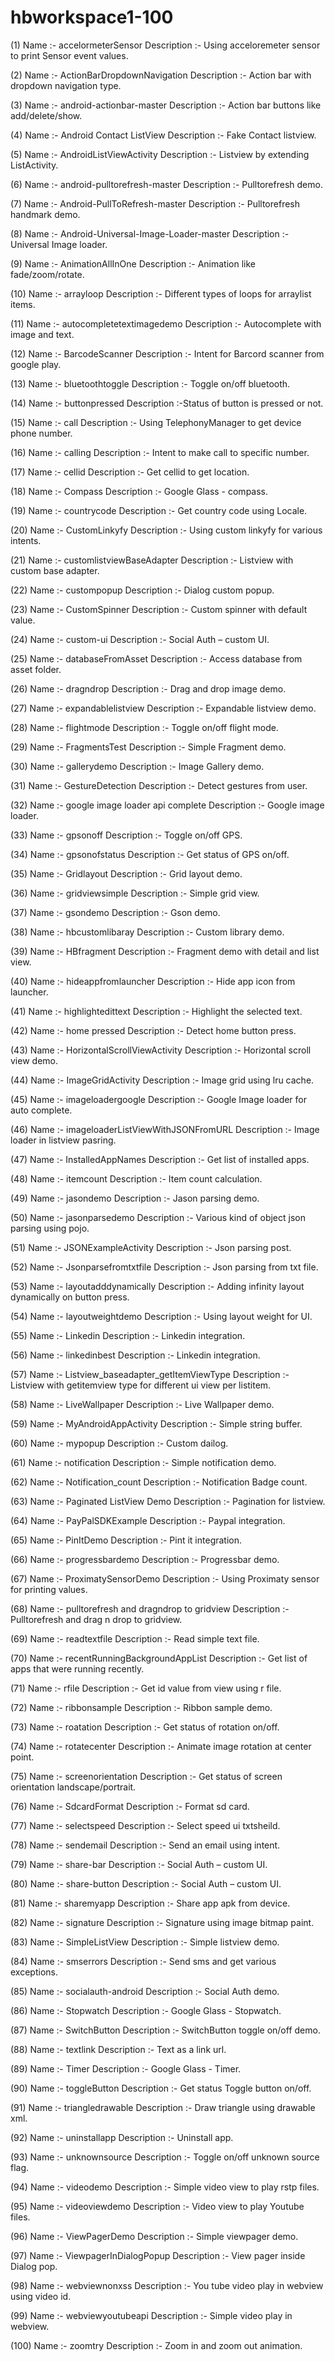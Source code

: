 # hbworkspace1-100

(1) Name :- accelormeterSensor
Description :- Using acceloremeter sensor to print Sensor event values.

(2)  Name :- ActionBarDropdownNavigation
Description :- Action bar with dropdown navigation type.

(3)  Name :- android-actionbar-master
Description :- Action bar buttons like add/delete/show.

(4)  Name :- Android Contact ListView
Description :- Fake Contact listview.

(5)  Name :- AndroidListViewActivity
Description :- Listview by extending ListActivity.

(6)  Name :- android-pulltorefresh-master
Description :- Pulltorefresh demo.

(7)  Name :- Android-PullToRefresh-master
Description :- Pulltorefresh handmark demo.

(8)  Name :- Android-Universal-Image-Loader-master
Description :- Universal Image loader.

(9)  Name :- AnimationAllInOne
Description :- Animation like fade/zoom/rotate.

(10)  Name :- arrayloop
Description :- Different types of loops for arraylist items.

(11)  Name :- autocompletetextimagedemo
Description :- Autocomplete with image and text.

(12)  Name :- BarcodeScanner
Description :- Intent for Barcord scanner from google play.

(13)  Name :- bluetoothtoggle
Description :- Toggle on/off bluetooth.

(14)  Name :- buttonpressed
Description :-Status of button is pressed or not.

(15)  Name :- call
Description :- Using TelephonyManager to get device phone number.

(16)  Name :- calling
Description :- Intent to make call to specific number.

(17)  Name :- cellid
Description :- Get cellid to get location.

(18)  Name :- Compass
Description :- Google Glass - compass.

(19)  Name :- countrycode
Description :- Get country code using Locale.

(20)  Name :- CustomLinkyfy
Description :- Using custom linkyfy for various intents.

(21)  Name :- customlistviewBaseAdapter
Description :- Listview with custom base adapter.

(22)  Name :- custompopup
Description :- Dialog custom popup.

(23)  Name :- CustomSpinner
Description :- Custom spinner with default value.

(24)  Name :- custom-ui
Description :- Social Auth – custom UI.

(25)  Name :- databaseFromAsset
Description :- Access database from asset folder.

(26)  Name :- dragndrop
Description :- Drag and drop image demo.

(27)  Name :- expandablelistview
Description :- Expandable listview demo.

(28)  Name :- flightmode
Description :- Toggle on/off flight mode.

(29)  Name :- FragmentsTest
Description :- Simple Fragment demo.

(30)  Name :- gallerydemo
Description :- Image Gallery demo.

(31)  Name :- GestureDetection
Description :- Detect gestures from user.

(32)  Name :- google image loader api complete
Description :- Google image loader.

(33)  Name :- gpsonoff
Description :- Toggle on/off GPS.

(34)  Name :- gpsonofstatus
Description :- Get status of GPS on/off.

(35)  Name :- Gridlayout
Description :- Grid layout demo.

(36)  Name :- gridviewsimple
Description :- Simple grid view.

(37)  Name :- gsondemo
Description :- Gson demo.

(38)  Name :- hbcustomlibaray
Description :- Custom library demo. 

(39)  Name :- HBfragment
Description :- Fragment demo with detail and list view.

(40)  Name :- hideappfromlauncher
Description :- Hide app icon from launcher.

(41)  Name :- highlightedittext
Description :- Highlight the selected text.

(42)  Name :- home pressed
Description :- Detect home button press.

(43)  Name :- HorizontalScrollViewActivity
Description :- Horizontal scroll view demo.

(44)  Name :- ImageGridActivity
Description :- Image grid using lru cache.

(45)  Name :- imageloadergoogle
Description :- Google Image loader for auto complete.

(46)  Name :- imageloaderListViewWithJSONFromURL
Description :- Image loader in listview pasring.

(47)  Name :- InstalledAppNames
Description :- Get list of installed apps.

(48)  Name :- itemcount
Description :- Item count calculation.

(49)  Name :- jasondemo
Description :- Jason parsing demo.

(50)  Name :- jasonparsedemo
Description :- Various kind of object json parsing using pojo.

(51)  Name :- JSONExampleActivity
Description :- Json parsing post.

(52)  Name :- Jsonparsefromtxtfile
Description :- Json parsing from txt file.

(53)  Name :- layoutadddynamically
Description :- Adding infinity layout dynamically on button press.

(54)  Name :- layoutweightdemo
Description :- Using layout weight for UI.

(55)  Name :- Linkedin
Description :- Linkedin integration.

(56)  Name :- linkedinbest
Description :- Linkedin integration.

(57)  Name :- Listview_baseadapter_getItemViewType
Description :- Listview with getitemview type for different ui view per listitem.

(58)  Name :- LiveWallpaper
Description :- Live Wallpaper demo.

(59)  Name :- MyAndroidAppActivity
Description :- Simple string buffer.

(60)  Name :- mypopup
Description :- Custom dailog.

(61)  Name :- notification
Description :- Simple notification demo.

(62)  Name :- Notification_count
Description :- Notification Badge count.

(63)  Name :- Paginated ListView Demo
Description :- Pagination for listview.

(64)  Name :- PayPalSDKExample
Description :- Paypal integration.

(65)  Name :- PinItDemo
Description :- Pint it integration.

(66)  Name :- progressbardemo
Description :- Progressbar demo.

(67)  Name :- ProximatySensorDemo
Description :- Using Proximaty sensor for printing values.

(68)  Name :- pulltorefresh and dragndrop to gridview
Description :- Pulltorefresh and drag n drop to  gridview.

(69)  Name :- readtextfile
Description :- Read simple text file.

(70)  Name :- recentRunningBackgroundAppList
Description :- Get list of apps that were  running recently.

(71)  Name :- rfile
Description :- Get id value from view using r file.

(72)  Name :- ribbonsample
Description :- Ribbon sample demo.

(73)  Name :- roatation
Description :- Get status of rotation on/off.

(74)  Name :- rotatecenter
Description :- Animate image rotation at center point.

(75)  Name :- screenorientation
Description :- Get status of screen orientation landscape/portrait.

(76)  Name :- SdcardFormat
Description :- Format sd card.

(77)  Name :- selectspeed
Description :- Select speed ui txtsheild.

(78)  Name :- sendemail
Description :- Send an email using intent.

(79)  Name :- share-bar
Description :- Social Auth – custom UI.

(80)  Name :- share-button
Description :- Social Auth – custom UI.

(81)  Name :- sharemyapp
Description :- Share app apk from device.

(82)  Name :- signature
Description :- Signature using image bitmap paint.

(83)  Name :- SimpleListView
Description :- Simple listview demo.

(84)  Name :- smserrors
Description :- Send sms and get various exceptions.

(85)  Name :- socialauth-android
Description :- Social Auth demo.

(86)  Name :- Stopwatch
Description :- Google Glass - Stopwatch.

(87)  Name :- SwitchButton
Description :- SwitchButton toggle on/off demo.

(88)  Name :- textlink
Description :- Text as a link url.

(89)  Name :- Timer
Description :- Google Glass - Timer.

(90)  Name :- toggleButton
Description :- Get status Toggle button on/off.

(91)  Name :- triangledrawable
Description :- Draw triangle using drawable xml.

(92)  Name :- uninstallapp
Description :- Uninstall app.

(93)  Name :- unknownsource
Description :- Toggle on/off unknown source flag.

(94)  Name :- videodemo
Description :- Simple video view to play rstp files.

(95)  Name :- videoviewdemo
Description :- Video view to play Youtube files.

(96)  Name :- ViewPagerDemo
Description :- Simple viewpager demo.

(97)  Name :- ViewpagerInDialogPopup
Description :- View pager inside Dialog pop.

(98)  Name :- webviewnonxss
Description :- You tube video play in webview using video id.

(99)  Name :- webviewyoutubeapi
Description :- Simple video play in webview.

(100)  Name :- zoomtry
Description :- Zoom in and zoom out animation.

